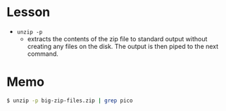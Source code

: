 # Lesson  
- `unzip -p`  
    - extracts the contents of the zip file to standard output without creating any files on the disk. The output is then piped to the next command.

# Memo  
```zsh
$ unzip -p big-zip-files.zip | grep pico
```